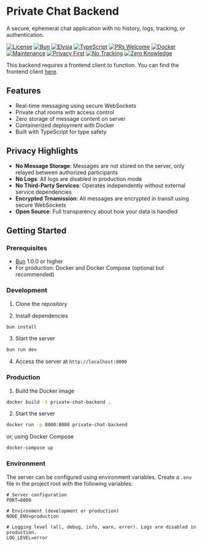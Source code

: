 # Private Chat Backend

A secure, ephemeral chat application with no history, logs, tracking, or authentication.

[![License](https://img.shields.io/badge/license-MIT-blue.svg)](https://opensource.org/licenses/MIT)
[![Bun](https://img.shields.io/badge/Bun-1.0%2B-black)](https://bun.sh)
[![Elysia](https://img.shields.io/badge/Elysia-latest-purple)](https://elysiajs.com/)
[![TypeScript](https://img.shields.io/badge/TypeScript-5.0%2B-blue)](https://www.typescriptlang.org/)
[![PRs Welcome](https://img.shields.io/badge/PRs-welcome-brightgreen.svg)](http://makeapullrequest.com)
[![Docker](https://img.shields.io/badge/Docker-ready-blue)](https://www.docker.com/)
[![Maintenance](https://img.shields.io/badge/Maintained-yes-green.svg)](https://github.com/PrivateChatProtocol/private-chat-server/graphs/commit-activity)
[![Privacy First](https://img.shields.io/badge/Privacy-First-darkgreen)](https://en.wikipedia.org/wiki/Privacy_by_design)
[![No Tracking](https://img.shields.io/badge/No-Tracking-red)](https://en.wikipedia.org/wiki/Internet_privacy)
[![Zero Knowledge](https://img.shields.io/badge/Zero-Knowledge-purple)](https://en.wikipedia.org/wiki/Zero-knowledge_proof)

This backend requires a frontend client to function. You can find the frontend client [here](https://github.com/PrivateChatProtocol/private-chat-ui).

## Features

- Real-time messaging using secure WebSockets
- Private chat rooms with access control
- Zero storage of message content on server
- Containerized deployment with Docker
- Built with TypeScript for type safety

## Privacy Highlights

- **No Message Storage**: Messages are not stored on the server, only relayed between authorized participants
- **No Logs**: All logs are disabled in production mode
- **No Third-Party Services**: Operates independently without external service dependencies
- **Encrypted Trnamission**: All messages are encrypted in transit using secure WebSockets
- **Open Source**: Full transparency about how your data is handled

## Getting Started

### Prerequisites

- [Bun](https://bun.sh/) 1.0.0 or higher
- For production: Docker and Docker Compose (optional but recommended)

### Development

1. Clone the repository

2. Install dependencies

```bash
bun install
```

3. Start the server

```bash
bun run dev
```

4. Access the server at `http://localhost:8000`

### Production

1. Build the Docker image

```bash
docker build -t private-chat-backend .
```

2. Start the server

```bash
docker run -p 8000:8000 private-chat-backend
```

or, using Docker Compose

```bash
docker-compose up
```

### Environment

The server can be configured using environment variables. Create a `.env` file in the project root with the following variables:

```env
# Server configuration
PORT=8000

# Environment (development or production)
NODE_ENV=production

# Logging level (all, debug, info, warn, error). Logs are disabled in production.
LOG_LEVEL=error
```
